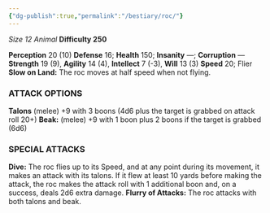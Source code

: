 ```yaml
---
{"dg-publish":true,"permalink":"/bestiary/roc/"}
---
```


*Size 12 Animal*
**Difficulty 250**

**Perception** 20 (10)
**Defense** 16; **Health** 150; **Insanity** —; **Corruption** — 
**Strength** 19 (9), **Agility** 14 (4), **Intellect** 7 (-3), **Will** 13 (3) 
**Speed** 20; Flier 
**Slow on Land:** The roc moves at half speed when not flying.
### ATTACK OPTIONS
**Talons** (melee) +9 with 3 boons (4d6 plus the target is grabbed on attack roll 20+)
**Beak:** (melee) +9 with 1 boon plus 2 boons if the target is grabbed (6d6)
### SPECIAL ATTACKS
**Dive:** The roc flies up to its Speed, and at any point during its movement, it makes an attack with its talons. If it flew at least 10 yards before making the attack, the roc makes the attack roll with 1 additional boon and, on a success, deals 2d6 extra damage.
**Flurry of Attacks:** The roc attacks with both talons and beak.